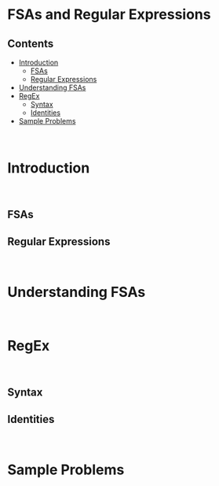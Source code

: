 # FSAs and Regular Expressions

## Contents
- [Introduction](#introduction)
  - [FSAs](#fsas)
  - [Regular Expressions](#regularexpressions)
- [Understanding FSAs](#understandingfsas)
- [RegEx](#regex)
  - [Syntax](#syntax)
  - [Identities](#identities)
- [Sample Problems](#sampleproblems)

<br>

# Introduction

<br>

## FSAs

## Regular Expressions

<br>

# Understanding FSAs

<br>

# RegEx

<br>

## Syntax

## Identities

<br>

# Sample Problems

<br>
